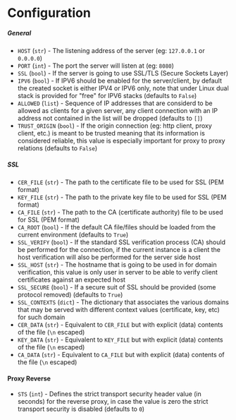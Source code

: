 # Configuration

##### General

* `HOST` (`str`) - The listening address of the server (eg: `127.0.0.1` or `0.0.0.0`)
* `PORT` (`int`) - The port the server will listen at (eg: `8080`)
* `SSL` (`bool`) - If the server is going to use SSL/TLS (Secure Sockets Layer)
* `IPV6` (`bool`) - If IPV6 should be enabled for the server/client, by default the created socket is either IPV4
or IPV6 only, note that under Linux dual stack is provided for "free" for IPV6 stacks (defaults to `False`)
* `ALLOWED` (`list`) - Sequence of IP addresses that are considerd to be allowed as clients for a given server, any
client connection with an IP address not contained in the list will be dropped (defaults to `[]`)
* `TRUST_ORIGIN` (`bool`) - If the origin connection (eg: http client, proxy client, etc.) is meant to be trusted meaning that
its information is considered reliable, this value is especially important for proxy to proxy relations (defaults to `False`)

##### SSL

* `CER_FILE` (`str`) - The path to the certificate file to be used for SSL (PEM format)
* `KEY_FILE` (`str`) - The path to the private key file to be used for SSL (PEM format)
* `CA_FILE` (`str`) - The path to the CA (certificate authority) file to be used for SSL (PEM format)
* `CA_ROOT` (`bool`) - If the default CA file/files should be loaded from the current environment (defaults to `True`)
* `SSL_VERIFY` (`bool`) - If the standard SSL verification process (CA) should be performed for the connection,
if the current instance is a client the host verification will also be performed for the server side host
* `SSL_HOST` (`str`) - The hostname that is going to be used in for domain verification, this value is only
user in server to be able to verify client certificates  against an expected host
* `SSL_SECURE` (`bool`) - If a secure suit of SSL should be provided (some protocol removed) (defaults to `True`)
* `SSL_CONTEXTS` (`dict`) - The dictionary that associates the various domains that may be served with different
context values (certificate, key, etc) for such domain
* `CER_DATA` (`str`) - Equivalent to `CER_FILE` but with explicit (data) contents of the file (`\n` escaped)
* `KEY_DATA` (`str`) - Equivalent to `KEY_FILE` but with explicit (data) contents of the file (`\n` escaped)
* `CA_DATA` (`str`) - Equivalent to `CA_FILE` but with explicit (data) contents of the file (`\n` escaped)

#### Proxy Reverse

* `STS` (`int`) - Defines the strict transport security header value (in seconds) for the reverse proxy, in case
the value is zero the strict transport security is disabled (defaults to `0`)
